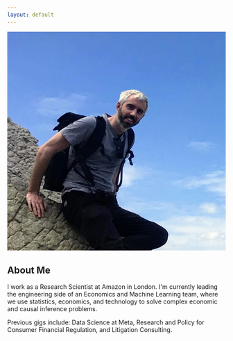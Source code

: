```yaml
---
layout: default
---
```


<img class="profile-picture" src="profile.jpg">

## About Me

I work as a Research Scientist at Amazon in London. I'm currently leading the engineering side of an Economics and Machine Learning team, where we use statistics, economics, and technology to solve complex economic and causal inference problems.

Previous gigs include: Data Science at Meta, Research and Policy for Consumer Financial Regulation, and Litigation Consulting.